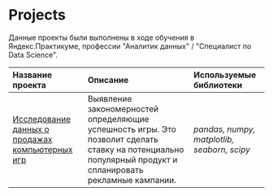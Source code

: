 # Projects

Данные проекты были выполнены в ходе обучения в Яндекс.Практикуме, профессии "Аналитик данных" / "Специалист по Data Science".

| Название проекта | Описание | Используемые библиотеки | 
| :---------------------- | :---------------------- | :---------------------- |
| [Исследование данных о продажах компьютерных игр](https://github.com/AChernukhina/Projects/blob/main/Project_1/%D0%A1omputer%20game%20data%20research.ipynb) | Выявление закономерностей определяющие успешность игры. Это позволит сделать ставку на потенциально популярный продукт и спланировать рекламные кампании.| *pandas, numpy, matplotlib, seaborn, scipy* |
